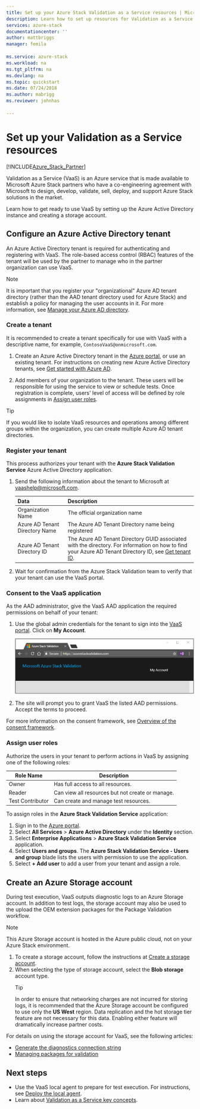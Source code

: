 ```yaml
---
title: Set up your Azure Stack Validation as a Service resources | Microsoft Docs
description: Learn how to set up resources for Validation as a Service.
services: azure-stack
documentationcenter: ''
author: mattbriggs
manager: femila

ms.service: azure-stack
ms.workload: na
ms.tgt_pltfrm: na
ms.devlang: na
ms.topic: quickstart
ms.date: 07/24/2018
ms.author: mabrigg
ms.reviewer: johnhas

---
```


# Set up your Validation as a Service resources

[!INCLUDE[Azure_Stack_Partner](./includes/azure-stack-partner-appliesto.md)]

Validation as a Service (VaaS) is an Azure service that is made available to Microsoft Azure Stack partners who have a co-engineering agreement with Microsoft to design, develop, validate, sell, deploy, and support Azure Stack solutions in the market.

Learn how to get ready to use VaaS by setting up the Azure Active Directory instance and creating a storage account.

## Configure an Azure Active Directory tenant

An Azure Active Directory tenant is required for authenticating and registering with VaaS. The role-based access control (RBAC) features of the tenant will be used by the partner to manage who in the partner organization can use VaaS.

> [!NOTE]
> It is important that you register your "organizational" Azure AD tenant directory (rather than the AAD tenant directory used for Azure Stack) and establish a policy for managing the user accounts in it. For more information, see [Manage your Azure AD directory](https://docs.microsoft.com/azure/active-directory/active-directory-administer).

### Create a tenant

It is recommended to create a tenant specifically for use with VaaS with a descriptive name, for example, `ContosoVaaS@onmicrosoft.com`.

1. Create an Azure Active Directory tenant in the [Azure portal](https://portal.azure.com), or use an existing tenant. For instructions on creating new Azure Active Directory tenants, see [Get started with Azure AD](https://docs.microsoft.com/azure/active-directory/get-started-azure-ad).

2. Add members of your organization to the tenant. These users will be responsible for using the service to view or schedule tests. Once registration is complete, users' level of access will be defined by role assignments in [Assign user roles](#assign-user-roles).

> [!TIP]
> If you would like to isolate VaaS resources and operations among different groups within the organization, you can create multiple Azure AD tenant directories.

### Register your tenant

This process authorizes your tenant with the **Azure Stack Validation Service** Azure Active Directory application.

1. Send the following information about the tenant to Microsoft at [vaashelp@microsoft.com](mailto:vaashelp@microsoft.com).

    | Data | Description |
    |--------------------------------|---------------------------------------------------------------------------------------------|
    | Organization Name | The official organization name |
    | Azure AD Tenant Directory Name | The Azure AD Tenant Directory name being registered |
    | Azure AD Tenant Directory ID | The Azure AD Tenant Directory GUID associated with the directory. For information on how to find your Azure AD Tenant Directory ID, see [Get tenant ID](https://docs.microsoft.com/azure/azure-resource-manager/resource-group-create-service-principal-portal#get-tenant-id). |

2. Wait for confirmation from the Azure Stack Validation team to verify that your tenant can use the VaaS portal.

### Consent to the VaaS application

As the AAD administrator, give the VaaS AAD application the required permissions on behalf of your tenant:

1. Use the global admin credentials for the tenant to sign into the [VaaS portal](https://azurestackvalidation.com/). Click on **My Account**.

    ![Sign to the VaaS portal](media/vaas_portalsignin.png)

2. The site will prompt you to grant VaaS the listed AAD permissions. Accept the terms to proceed.

For more information on the consent framework, see [Overview of the consent framework](https://docs.microsoft.com/azure/active-directory/develop/quickstart-v1-integrate-apps-with-azure-ad#overview-of-the-consent-framework).

### Assign user roles

Authorize the users in your tenant to perform actions in VaaS by assigning one of the following roles:

| Role Name | Description |
|---------------------|------------------------------------------|
| Owner | Has full access to all resources. |
| Reader | Can view all resources but not create or manage. |
| Test Contributor | Can create and manage test resources. |

To assign roles in the **Azure Stack Validation Service** application:

1. Sign in to the [Azure portal](https://portal.azure.com).
2. Select **All Services** > **Azure Active Directory** under the **Identity** section.
3. Select **Enterprise Applications** > **Azure Stack Validation Service** application.
4. Select **Users and groups**. The **Azure Stack Validation Service - Users and group** blade lists the users with permission to use the application.
5. Select **+ Add user** to add a user from your tenant and assign a role.

## Create an Azure Storage account

During test execution, VaaS outputs diagnostic logs to an Azure Storage account. In addition to test logs, the storage account may also be used to the upload the OEM extension packages for the Package Validation workflow.

> [!NOTE]
> This Azure Storage account is hosted in the Azure public cloud, not on your Azure Stack environment.

1. To create a storage account, follow the instructions at [Create a storage account](https://docs.microsoft.com/azure/storage/storage-create-storage-account#create-a-storage-account).
2. When selecting the type of storage account, select the **Blob storage** account type.
    > [!TIP]
    > In order to ensure that networking charges are not incurred for storing logs, it is recommended that the Azure Storage account be configured to use only the **US West** region. Data replication and the hot storage tier feature are not necessary for this data. Enabling either feature will dramatically increase partner costs.

For details on using the storage account for VaaS, see the following articles:

- [Generate the diagnostics connection string](azure-stack-vaas-parameters.md#generate-the-diagnostics-connection-string)
- [Managing packages for validation](azure-stack-vaas-validate-oem-package.md#managing-packages-for-validation)

## Next steps

- Use the VaaS local agent to prepare for test execution. For instructions, see [Deploy the local agent](azure-stack-vaas-local-agent.md).
- Learn about [Validation as a Service key concepts](azure-stack-vaas-key-concepts.md).
